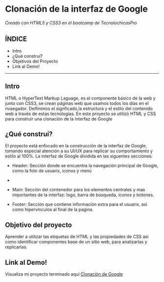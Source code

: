 # Clonación de la interfaz de Google
###### Creado con HTML5 y CSS3 en el bootcamp de TecnolochicasPro

## ÍNDICE
* Intro
* ¿Qué construí?
* Objetivos del Proyecto
* Link al Demo!

*** 

## Intro
HTML o HyperText Markup Laguage, es el componente básico de la web y junto con CSS3, se crean páginas web que usamos todos los días en el nvaegador. Deifinimos el signficado,la estructura y el estilo del contenido web a través de estas tecnologías.
En este proyecto se utilizó HTML y CSS para construir una clonación de la interfaz de Google

## ¿Qué construí?
El proyecto está enfocado en la construcción de la interfaz de Google, tomando especial atención a su UI/UX para replicar su comportamiento y estilo al 100%. La interfaz de Google dividida en las siguentes secciones:

* Header: Sección donde se encuentra la navegación principal de Google, como la foto de usuarix, íconos y menú
*
* Main: Sección del contenedor para los elementos centrales y mas importantes de la interfaz: logo, barra de búsqueda, íconos y botones.

* Footer: Sección que contiene información extra para el usuarix, así como hipervinculos al final de la pagina.

## Objetivo del proyecto
Aprender a utilizar las etiquetas de HTML y las propiedades de CSS asi como identificar componentes base de un sitio web, para analizarlas y replicarlas.

## Link al Demo!
Visualiza mi proyecto terminado aquí [Clonación de Google](DamarisRomero.github.io)
